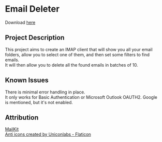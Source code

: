 # Email Deleter

Download [here](https://github.com/keif888/EmailDeleter/releases)

## Project Description

This project aims to create an IMAP client that will show you all your email folders, allow you to select one of them, and then set some filters to find emails.  
It will then allow you to delete all the found emails in batches of 10.  

## Known Issues

There is minimal error handling in place.  
It only works for Basic Authentication or Microsoft Outlook OAUTH2.  Google is mentioned, but it's not enabled.  

## Attribution

[MailKit](https://github.com/jstedfast/MailKit)  
[Anti icons created by Uniconlabs - Flaticon](https://www.flaticon.com/free-icons/anti)  

